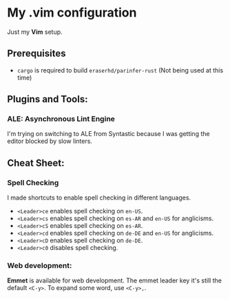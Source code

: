 My .vim configuration
=====================

Just my **Vim** setup.

Prerequisites
-------------

- `cargo` is required to build `eraserhd/parinfer-rust` (Not being used at this time)

Plugins and Tools:
------------------

### ALE: Asynchronous Lint Engine

I'm trying on switching to ALE from Syntastic because I was getting the editor
blocked by slow linters.

Cheat Sheet:
------------

### Spell Checking

I made shortcuts to enable spell checking in different languages.

- `<Leader>ce` enables spell checking on `en-US`.
- `<Leader>cs` enables spell checking on `es-AR` and `en-US` for anglicisms.
- `<Leader>cS` enables spell checking on `es-AR`.
- `<Leader>cd` enables spell checking on `de-DE` and `en-US` for anglicisms.
- `<Leader>cD` enables spell checking on `de-DE`.
- `<Leader>c0` disables spell checking.

### Web development:

**Emmet** is available for web development. The emmet leader key it's still the
default `<C-y>`. To expand some word, use `<C-y>,`.

